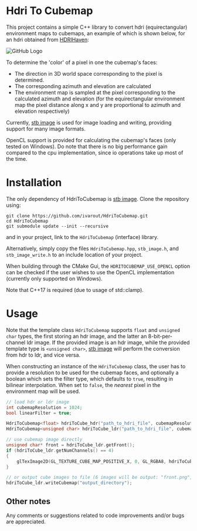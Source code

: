 # Hdri To Cubemap 
This project contains a simple C++ library to convert hdri (equirectangular) environment maps to cubemaps, an example of which is shown below, for an hdri obtained from [HDRIHaven](https://hdrihaven.com/):

![GitHub Logo](hdri2cubemap.png)

To determine the 'color' of a pixel in one the cubemap's faces:
- The direction in 3D world space corresponding to the pixel is determined.
- The corresponding azimuth and elevation are calculated
- The environment map is sampled at the pixel corresponding to the calculated azimuth and elevation (for the equirectangular environment map the pixel distance along x and y are proportional to azimuth and elevation respectively)

Currently, [stb image](<https://github.com/nothings/stb>) is used for image loading and writing, providing support for many image formats. 

OpenCL support is provided for calculating the cubemap's faces (only tested on Windows). Do note that there is no big performance gain compared to the cpu implementation, since io operations take up most of the time.

# Installation
The only dependency of HdriToCubemap is [stb image](<https://github.com/nothings/stb>). Clone the repository using:
```
git clone https://github.com/ivarout/HdriToCubemap.git
cd HdriToCubemap
git submodule update --init --recursive
```
and in your project, link to the `HdriToCubemap` (interface) library.

Alternatively, simply copy the files `HdriToCubemap.hpp`, `stb_image.h`, and `stb_image_write.h` to an include location of your project.

When building through the CMake Gui, the `HDRITOCUBEMAP_USE_OPENCL` option can be checked if the user wishes to use the OpenCL implementation (currently only supported on Windows).

Note that C++17 is required (due to usage of std::clamp).

# Usage
Note that the template class `HdriToCubemap` supports `float` and `unsigned char` types, the first storing an hdr image, and the latter an 8-bit-per-channel ldr image. If the provided image is an hdr image, while the provided template type is `<unsigned char>`, [stb image](<https://github.com/nothings/stb>) will perform the conversion from hdr to ldr, and vice versa.

When constructing an instance of the `HdriToCubemap` class, the user has to provide a resolution to be used for the cubemap faces, and optionally a boolean which sets the filter type, which defaults to `true`, resulting in bilinear interpolation. When set to `false`, the *nearest* pixel in the environment map will be used.

```c++
// load hdr or ldr image
int cubemapResolution = 1024;
bool linearFilter = true; 

HdriToCubemap<float> hdriToCube_hdr("path_to_hdri_file", cubemapResolution, linearFilter);
HdriToCubemap<unsigned char> hdriToCube_ldr("path_to_hdri_file", cubemapResolution, linearFilter);

// use cubemap image directly
unsigned char* front = hdriToCube_ldr.getFront();
if (hdriToCube_ldr.getNumChannels() == 4)
{
    glTexImage2D(GL_TEXTURE_CUBE_MAP_POSITIVE_X, 0, GL_RGBA8, hdriToCube.getCubemapResolution(), hdriToCube.getCubemapResolution(), 0, GL_RGBA, GL_UNSIGNED_BYTE, front);
}

// or output cube images to file (6 images will be output: "front.png", "back.png", "left.png", "right.png", "up.png", and "down.png")
hdriToCube_ldr.writeCubemap("output_directory");
```

## Other notes 

Any comments or suggestions related to code improvements and/or bugs are appreciated.
